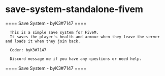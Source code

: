 # save-system-standalone-fivem

  ==== Save System - byK3#7147 ====

      This is a simple save system for FiveM. 
      It saves the player's health and armour when they leave the server and loads it when they join back.

      Coder: byK3#7147

      Discord message me if you have any questions or need help.


  ==== Save System - byK3#7147 ====
